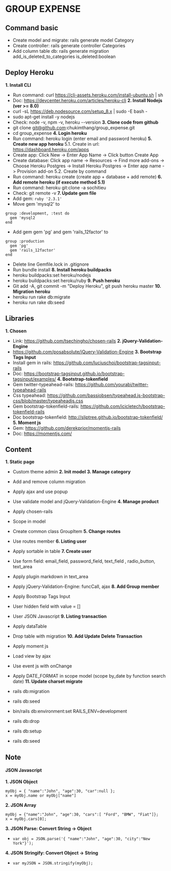 # GROUP EXPENSE

## Command basic
- Create model and migrate: rails generate model Category
- Create controller: rails generate controller Categories
- Add column table db: rails generate migration add_is_deleted_to_categories is_deleted:boolean

## Deploy Heroku
**1. Install CLI**
- Run command: curl https://cli-assets.heroku.com/install-ubuntu.sh | sh
- Doc: https://devcenter.heroku.com/articles/heroku-cli
**2. Install Nodejs (ver >= 8.0)**
- curl -sL https://deb.nodesource.com/setup_8.x | sudo -E bash -
- sudo apt-get install -y nodejs
- Check: node -v, npm -v, heroku --version
**3. Clone code from github**
- git clone git@github.com:chukimthang/group_expense.git
- cd group_expense
**4. Login heroku**
- Run command: heroku login (enter email and password heroku)
**5. Create new app heroku**
5.1. Create in url: https://dashboard.heroku.com/apps
- Create app: Click New -> Enter App Name -> Click button Create App
- Create database: Click app name -> Resources -> Find more add-ons -> Choose Heroku Postgres -> 
  Install Heroku Postgres -> Enter app name -> Provision add-on
5.2. Create by command
- Run command: heroku create (create app + database + add remote)
**6. Add remote heroku (if execute method 5.1)**
- Run command: heroku git:clone -a sochitieu
- Check: git remote -v
**7. Update gem file**
- Add gem: `ruby '2.3.1'`
- Move gem 'mysql2' to
```
group :development, :test do
  gem 'mysql2 
end
```
- Add gem gem 'pg' and gem 'rails_12factor' to
```
group :production
  gem 'pg'
  gem 'rails_12factor'  
end
```
- Delete line Gemfile.lock in .gitignore
- Run bundle install
**8. Install heroku buildpacks**
- heroku buildpacks:set heroku/nodejs
- heroku buildpacks:set heroku/ruby
**9. Push heroku**
- Git add -A, git commit -m "Deploy Heroku", git push heroku master
**10. Migration heroku**
- heroku run rake db:migrate
- heroku run rake db:seed

## Libraries
**1. Chosen**
- Link: https://github.com/tsechingho/chosen-rails
**2. jQuery-Validation-Engine**
- https://github.com/posabsolute/jQuery-Validation-Engine
**3. Bootstrap Tags Input**
- Install gem in rails: https://github.com/luciuschoi/bootstrap-tagsinput-rails
- Doc: https://bootstrap-tagsinput.github.io/bootstrap-tagsinput/examples/
**4. Bootstrap-tokenfield**
- Gem twitter-typeahead-rails: https://github.com/yourabi/twitter-typeahead-rails
- Css typeahead: https://github.com/bassjobsen/typeahead.js-bootstrap-css/blob/master/typeaheadjs.css
- Gem bootstrap-tokenfield-rails: https://github.com/icicletech/bootstrap-tokenfield-rails
- Doc bootstrap-tokenfield: http://sliptree.github.io/bootstrap-tokenfield/
**5. Moment js**
- Gem: https://github.com/derekprior/momentjs-rails
- Doc: https://momentjs.com/

## Content
**1. Static page**
- Custom theme admin
**2. Init model**
**3. Manage category**
- Add and remove column migration
- Apply ajax and use popup
- Use validate model and jQuery-Validation-Engine
**4. Manage product**
- Apply chosen-rails
- Scope in model
- Create common class GroupItem
**5. Change routes**
- Use routes member
**6. Listing user**
- Apply sortable in table
**7. Create user**
- Use form field: email_field, password_field, text_field , radio_button, text_area
- Apply plugin markdown in text_area
- Apply jQuery-Validation-Engine: funcCall, ajax
**8. Add Group member**
- Apply Bootstrap Tags Input
- User hidden field with value = []
- User JSON Javascript
**9. Listing transaction**
- Apply dataTable
- Drop table with migration
**10. Add Update Delete Transaction**
- Apply moment js
- Load view by ajax
- Use event js with onChange
- Apply DATE_FORMAT in scope model (scope by_date by function search date)
**11. Update charset migrate**
- rails db:migration
- rails db:seed

- bin/rails db:environment:set RAILS_ENV=development
- rails db:drop
- rails db:setup
- rails db:seed

## Note
#### JSON Javascript
**1. JSON Object**
```
myObj = { "name":"John", "age":30, "car":null }; 
x = myObj.name or myObj["name"]
```

**2. JSON Array**
```
myObj = {"name":"John", "age":30, "cars":[ "Ford", "BMW", "Fiat"]}; 
x = myObj.cars[0];
```

**3. JSON Parse: Convert String -> Object**
- `var obj = JSON.parse('{ "name":"John", "age":30, "city":"New York"}');`

**4. JSON Stringify: Convert Object -> String**
- `var myJSON = JSON.stringify(myObj);`

